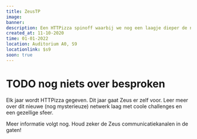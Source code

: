 ```yaml
---
title: ZeusTP
image:
banner:
description: Een HTTPizza spinoff waarbij we nog een laagje dieper de network stack induiken.
created_at: 11-10-2020
time: 01-01-2022
location: Auditorium A0, S9
locationlink: $s9
soon: true
---
```


# TODO nog niets over besproken

Elk jaar wordt HTTPizza gegeven. Dit jaar gaat Zeus er zelf voor. Leer meer over dit nieuwe (nog mysterieuze) netwerk laag met coole challenges en een gezellige sfeer.

Meer informatie volgt nog. Houd zeker de Zeus communicatiekanalen in de gaten!

